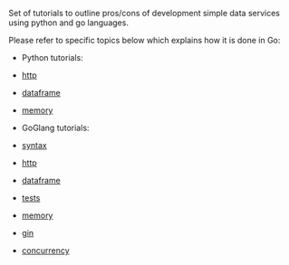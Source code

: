 Set of tutorials to outline pros/cons of development simple data services using
python and go languages.

Please refer to specific topics below which explains how it is done in Go:
- Python tutorials:
- [http](py/http/README.md)
- [dataframe](py/dataframe/README.md)
- [memory](py/memory/README.md)

- GoGlang tutorials:
- [syntax](go/syntax/README.md)
- [http](go/http/README.md)
- [dataframe](go/dataframe/README.md)
- [tests](tests/README.md)
- [memory](go/memory/README.md)
- [gin](go/gin/README.md)
- [concurrency](go/concurrency/README.md)
